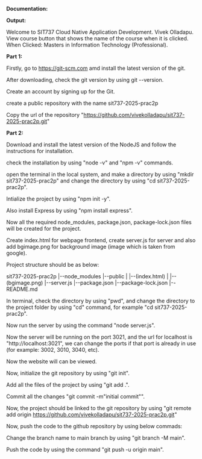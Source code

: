 **Documentation:**

**Output:**

Welcome to SIT737 Cloud Native Application Development.
Vivek Olladapu.
View course button that shows the name of the course when it is clicked.
When Clicked: Masters in Information Technology (Professional).


**Part 1:**

Firstly, go to https://git-scm.com amd install the latest version of the git.

After downloading, check the git version by using git --version.

Create an account by signing up for the Git.

create a public repository with the name sit737-2025-prac2p

Copy the url of the repository "https://github.com/vivekolladapu/sit737-2025-prac2p.git"


**Part 2:**

Download and install the latest version of the NodeJS and follow the instructions for installation.

check the installation by using "node -v" and "npm -v" commands.

open the terminal in the local system, and make a directory by using "mkdir sit737-2025-prac2p" and change the directory by using "cd sit737-2025-prac2p".

Intialize the project by using "npm init -y".

Also install Express by using "npm install express".

Now all the required node_modules, package.json, package-lock.json files will be created for the project.

Create index.html for webpage frontend, create server.js for server and also add bgimage.png for background image (image which is taken from google).

Project structure should be as below:

sit737-2025-prac2p
|--node_modules
|--public
|   |--(index.html)
|   |--(bgimage.png)
|--server.js
|--package.json
|--package-lock.json
|--README.md


In terminal, check the directory by using "pwd", and change the directory to the project folder by using "cd" command, for example "cd sit737-2025-prac2p".

Now run the server by using the command "node server.js".

Now the server will be running on the port 3021, and the url for localhost is "http://localhost:3021", we can change the ports if that port is already in use (for example: 3002, 3010, 3040, etc).

Now the website will can be viewed.

Now, initialize the git repository by using "git init".

Add all the files of the project by using "git add .".

Commit all the changes "git commit -m"initial commit"".

Now, the project should be linked to the git repository by using "git remote add origin https://github.com/vivekolladapu/sit737-2025-prac2p.git"

Now, push the code to the github repository by using below commads:

Change the branch name to main branch by using "git branch -M main".

Push the code by using the command "git push -u origin main".









